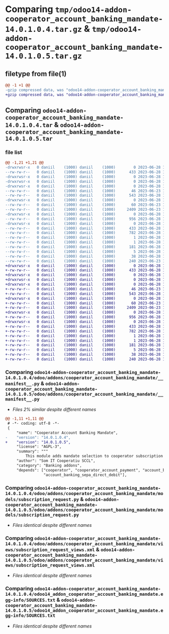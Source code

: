 # Comparing `tmp/odoo14-addon-cooperator_account_banking_mandate-14.0.1.0.4.tar.gz` & `tmp/odoo14-addon-cooperator_account_banking_mandate-14.0.1.0.5.tar.gz`

## filetype from file(1)

```diff
@@ -1 +1 @@
-gzip compressed data, was "odoo14-addon-cooperator_account_banking_mandate-14.0.1.0.4.tar", last modified: Wed Jun 28 15:32:27 2023, max compression
+gzip compressed data, was "odoo14-addon-cooperator_account_banking_mandate-14.0.1.0.5.tar", last modified: Wed Jun 28 15:35:28 2023, max compression
```

## Comparing `odoo14-addon-cooperator_account_banking_mandate-14.0.1.0.4.tar` & `odoo14-addon-cooperator_account_banking_mandate-14.0.1.0.5.tar`

### file list

```diff
@@ -1,21 +1,21 @@
-drwxrwsr-x   0 daniil    (1000) daniil    (1000)        0 2023-06-28 15:32:27.534052 odoo14-addon-cooperator_account_banking_mandate-14.0.1.0.4/
--rw-rw-r--   0 daniil    (1000) daniil    (1000)      433 2023-06-28 15:32:27.534052 odoo14-addon-cooperator_account_banking_mandate-14.0.1.0.4/PKG-INFO
-drwxrwsr-x   0 daniil    (1000) daniil    (1000)        0 2023-06-28 15:32:27.526055 odoo14-addon-cooperator_account_banking_mandate-14.0.1.0.4/odoo/
-drwxrwsr-x   0 daniil    (1000) daniil    (1000)        0 2023-06-28 15:32:27.526055 odoo14-addon-cooperator_account_banking_mandate-14.0.1.0.4/odoo/addons/
-drwxrwsr-x   0 daniil    (1000) daniil    (1000)        0 2023-06-28 15:32:27.530053 odoo14-addon-cooperator_account_banking_mandate-14.0.1.0.4/odoo/addons/cooperator_account_banking_mandate/
--rw-rw-r--   0 daniil    (1000) daniil    (1000)       46 2023-06-23 14:29:27.000000 odoo14-addon-cooperator_account_banking_mandate-14.0.1.0.4/odoo/addons/cooperator_account_banking_mandate/__init__.py
--rw-rw-r--   0 daniil    (1000) daniil    (1000)      543 2023-06-28 15:32:06.000000 odoo14-addon-cooperator_account_banking_mandate-14.0.1.0.4/odoo/addons/cooperator_account_banking_mandate/__manifest__.py
-drwxrwsr-x   0 daniil    (1000) daniil    (1000)        0 2023-06-28 15:32:27.530053 odoo14-addon-cooperator_account_banking_mandate-14.0.1.0.4/odoo/addons/cooperator_account_banking_mandate/models/
--rw-rw-r--   0 daniil    (1000) daniil    (1000)       60 2023-06-23 14:29:27.000000 odoo14-addon-cooperator_account_banking_mandate-14.0.1.0.4/odoo/addons/cooperator_account_banking_mandate/models/__init__.py
--rw-rw-r--   0 daniil    (1000) daniil    (1000)     2409 2023-06-23 14:29:27.000000 odoo14-addon-cooperator_account_banking_mandate-14.0.1.0.4/odoo/addons/cooperator_account_banking_mandate/models/subscription_request.py
-drwxrwsr-x   0 daniil    (1000) daniil    (1000)        0 2023-06-28 15:32:27.530053 odoo14-addon-cooperator_account_banking_mandate-14.0.1.0.4/odoo/addons/cooperator_account_banking_mandate/views/
--rw-rw-r--   0 daniil    (1000) daniil    (1000)      956 2023-06-28 15:25:24.000000 odoo14-addon-cooperator_account_banking_mandate-14.0.1.0.4/odoo/addons/cooperator_account_banking_mandate/views/subscription_request_views.xml
-drwxrwsr-x   0 daniil    (1000) daniil    (1000)        0 2023-06-28 15:32:27.534052 odoo14-addon-cooperator_account_banking_mandate-14.0.1.0.4/odoo14_addon_cooperator_account_banking_mandate.egg-info/
--rw-rw-r--   0 daniil    (1000) daniil    (1000)      433 2023-06-28 15:32:27.000000 odoo14-addon-cooperator_account_banking_mandate-14.0.1.0.4/odoo14_addon_cooperator_account_banking_mandate.egg-info/PKG-INFO
--rw-rw-r--   0 daniil    (1000) daniil    (1000)      782 2023-06-28 15:32:27.000000 odoo14-addon-cooperator_account_banking_mandate-14.0.1.0.4/odoo14_addon_cooperator_account_banking_mandate.egg-info/SOURCES.txt
--rw-rw-r--   0 daniil    (1000) daniil    (1000)        1 2023-06-28 15:32:27.000000 odoo14-addon-cooperator_account_banking_mandate-14.0.1.0.4/odoo14_addon_cooperator_account_banking_mandate.egg-info/dependency_links.txt
--rw-rw-r--   0 daniil    (1000) daniil    (1000)        1 2023-06-28 15:32:27.000000 odoo14-addon-cooperator_account_banking_mandate-14.0.1.0.4/odoo14_addon_cooperator_account_banking_mandate.egg-info/not-zip-safe
--rw-rw-r--   0 daniil    (1000) daniil    (1000)      181 2023-06-28 15:32:27.000000 odoo14-addon-cooperator_account_banking_mandate-14.0.1.0.4/odoo14_addon_cooperator_account_banking_mandate.egg-info/requires.txt
--rw-rw-r--   0 daniil    (1000) daniil    (1000)        5 2023-06-28 15:32:27.000000 odoo14-addon-cooperator_account_banking_mandate-14.0.1.0.4/odoo14_addon_cooperator_account_banking_mandate.egg-info/top_level.txt
--rw-rw-r--   0 daniil    (1000) daniil    (1000)       38 2023-06-28 15:32:27.534052 odoo14-addon-cooperator_account_banking_mandate-14.0.1.0.4/setup.cfg
--rw-rw-r--   0 daniil    (1000) daniil    (1000)      240 2023-06-23 14:29:27.000000 odoo14-addon-cooperator_account_banking_mandate-14.0.1.0.4/setup.py
+drwxrwsr-x   0 daniil    (1000) daniil    (1000)        0 2023-06-28 15:35:28.325059 odoo14-addon-cooperator_account_banking_mandate-14.0.1.0.5/
+-rw-rw-r--   0 daniil    (1000) daniil    (1000)      433 2023-06-28 15:35:28.325059 odoo14-addon-cooperator_account_banking_mandate-14.0.1.0.5/PKG-INFO
+drwxrwsr-x   0 daniil    (1000) daniil    (1000)        0 2023-06-28 15:35:28.317060 odoo14-addon-cooperator_account_banking_mandate-14.0.1.0.5/odoo/
+drwxrwsr-x   0 daniil    (1000) daniil    (1000)        0 2023-06-28 15:35:28.317060 odoo14-addon-cooperator_account_banking_mandate-14.0.1.0.5/odoo/addons/
+drwxrwsr-x   0 daniil    (1000) daniil    (1000)        0 2023-06-28 15:35:28.321059 odoo14-addon-cooperator_account_banking_mandate-14.0.1.0.5/odoo/addons/cooperator_account_banking_mandate/
+-rw-rw-r--   0 daniil    (1000) daniil    (1000)       46 2023-06-23 14:29:27.000000 odoo14-addon-cooperator_account_banking_mandate-14.0.1.0.5/odoo/addons/cooperator_account_banking_mandate/__init__.py
+-rw-rw-r--   0 daniil    (1000) daniil    (1000)      543 2023-06-28 15:34:58.000000 odoo14-addon-cooperator_account_banking_mandate-14.0.1.0.5/odoo/addons/cooperator_account_banking_mandate/__manifest__.py
+drwxrwsr-x   0 daniil    (1000) daniil    (1000)        0 2023-06-28 15:35:28.321059 odoo14-addon-cooperator_account_banking_mandate-14.0.1.0.5/odoo/addons/cooperator_account_banking_mandate/models/
+-rw-rw-r--   0 daniil    (1000) daniil    (1000)       60 2023-06-23 14:29:27.000000 odoo14-addon-cooperator_account_banking_mandate-14.0.1.0.5/odoo/addons/cooperator_account_banking_mandate/models/__init__.py
+-rw-rw-r--   0 daniil    (1000) daniil    (1000)     2409 2023-06-23 14:29:27.000000 odoo14-addon-cooperator_account_banking_mandate-14.0.1.0.5/odoo/addons/cooperator_account_banking_mandate/models/subscription_request.py
+drwxrwsr-x   0 daniil    (1000) daniil    (1000)        0 2023-06-28 15:35:28.321059 odoo14-addon-cooperator_account_banking_mandate-14.0.1.0.5/odoo/addons/cooperator_account_banking_mandate/views/
+-rw-rw-r--   0 daniil    (1000) daniil    (1000)      956 2023-06-28 15:25:24.000000 odoo14-addon-cooperator_account_banking_mandate-14.0.1.0.5/odoo/addons/cooperator_account_banking_mandate/views/subscription_request_views.xml
+drwxrwsr-x   0 daniil    (1000) daniil    (1000)        0 2023-06-28 15:35:28.325059 odoo14-addon-cooperator_account_banking_mandate-14.0.1.0.5/odoo14_addon_cooperator_account_banking_mandate.egg-info/
+-rw-rw-r--   0 daniil    (1000) daniil    (1000)      433 2023-06-28 15:35:27.000000 odoo14-addon-cooperator_account_banking_mandate-14.0.1.0.5/odoo14_addon_cooperator_account_banking_mandate.egg-info/PKG-INFO
+-rw-rw-r--   0 daniil    (1000) daniil    (1000)      782 2023-06-28 15:35:27.000000 odoo14-addon-cooperator_account_banking_mandate-14.0.1.0.5/odoo14_addon_cooperator_account_banking_mandate.egg-info/SOURCES.txt
+-rw-rw-r--   0 daniil    (1000) daniil    (1000)        1 2023-06-28 15:35:27.000000 odoo14-addon-cooperator_account_banking_mandate-14.0.1.0.5/odoo14_addon_cooperator_account_banking_mandate.egg-info/dependency_links.txt
+-rw-rw-r--   0 daniil    (1000) daniil    (1000)        1 2023-06-28 15:35:27.000000 odoo14-addon-cooperator_account_banking_mandate-14.0.1.0.5/odoo14_addon_cooperator_account_banking_mandate.egg-info/not-zip-safe
+-rw-rw-r--   0 daniil    (1000) daniil    (1000)      181 2023-06-28 15:35:27.000000 odoo14-addon-cooperator_account_banking_mandate-14.0.1.0.5/odoo14_addon_cooperator_account_banking_mandate.egg-info/requires.txt
+-rw-rw-r--   0 daniil    (1000) daniil    (1000)        5 2023-06-28 15:35:27.000000 odoo14-addon-cooperator_account_banking_mandate-14.0.1.0.5/odoo14_addon_cooperator_account_banking_mandate.egg-info/top_level.txt
+-rw-rw-r--   0 daniil    (1000) daniil    (1000)       38 2023-06-28 15:35:28.325059 odoo14-addon-cooperator_account_banking_mandate-14.0.1.0.5/setup.cfg
+-rw-rw-r--   0 daniil    (1000) daniil    (1000)      240 2023-06-28 15:34:38.000000 odoo14-addon-cooperator_account_banking_mandate-14.0.1.0.5/setup.py
```

### Comparing `odoo14-addon-cooperator_account_banking_mandate-14.0.1.0.4/odoo/addons/cooperator_account_banking_mandate/__manifest__.py` & `odoo14-addon-cooperator_account_banking_mandate-14.0.1.0.5/odoo/addons/cooperator_account_banking_mandate/__manifest__.py`

 * *Files 2% similar despite different names*

```diff
@@ -1,11 +1,11 @@
 # -*- coding: utf-8 -*-
 {
     "name": "Cooperator Account Banking Mandate",
-    "version": "14.0.1.0.4",
+    "version": "14.0.1.0.5",
     "license": "AGPL-3",
     "summary": """
         This module adds mandate selection to cooperator subscription request.""",
     "author": "Som IT Cooperatiu SCCL",
     "category": "Banking addons",
     "depends": ["cooperator", "cooperator_account_payment", "account_banking_mandate",
                 "account_banking_sepa_direct_debit"],
```

### Comparing `odoo14-addon-cooperator_account_banking_mandate-14.0.1.0.4/odoo/addons/cooperator_account_banking_mandate/models/subscription_request.py` & `odoo14-addon-cooperator_account_banking_mandate-14.0.1.0.5/odoo/addons/cooperator_account_banking_mandate/models/subscription_request.py`

 * *Files identical despite different names*

### Comparing `odoo14-addon-cooperator_account_banking_mandate-14.0.1.0.4/odoo/addons/cooperator_account_banking_mandate/views/subscription_request_views.xml` & `odoo14-addon-cooperator_account_banking_mandate-14.0.1.0.5/odoo/addons/cooperator_account_banking_mandate/views/subscription_request_views.xml`

 * *Files identical despite different names*

### Comparing `odoo14-addon-cooperator_account_banking_mandate-14.0.1.0.4/odoo14_addon_cooperator_account_banking_mandate.egg-info/SOURCES.txt` & `odoo14-addon-cooperator_account_banking_mandate-14.0.1.0.5/odoo14_addon_cooperator_account_banking_mandate.egg-info/SOURCES.txt`

 * *Files identical despite different names*

